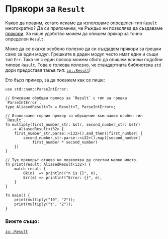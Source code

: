 # Прякори за `Result`

Какво да правим, когато искаме да използваме определен тип `Result`
многократно? Да си припомним, че Ръждьо ни позволява да създаваме
[прякори][typealias]. За наше удобство можем да опишем прякор за точно
определен `Result`.

Може да се окаже особено полезно да си създадем прякори за грешки само за един
модул. Грешките в даден модул често имат един и същи тип `Err`. Така че с един
прякор можем сбито да опишем _всички_ подобни типове `Result`. Това е толкова
полезно, че стандартната библиотека `std` дори предоставя такъв тип:
[`io::Result`][io_result]!

Ето бърз пример, за да покажем как се пише:

```rust,editable
use std::num::ParseIntError;

// Описваме обобщен прякор за `Result` с тип за грешка `ParseIntError`.
type AliasedResult<T> = Result<T, ParseIntError>;

// Използваме горния прякор за обръщение към нашия особен тип `Result`.
fn multiply(first_number_str: &str, second_number_str: &str)
   -> AliasedResult<i32> {
    first_number_str.parse::<i32>().and_then(|first_number| {
        second_number_str.parse::<i32>().map(|second_number|
            first_number * second_number)
    })
}

// Тук прякорът отново ни позволява да спестим малко място.
fn print(result: AliasedResult<i32>) {
    match result {
        Ok(n)  => println!("n is {}", n),
        Err(e) => println!("Error: {}", e),
    }
}

fn main() {
    print(multiply("10", "2"));
    print(multiply("t", "2"));
}
```

### Вижте също:

[`io::Result`][io_result]

[typealias]: ../../types/alias.md
[io_result]: https://doc.rust-lang.org/std/io/type.Result.html
